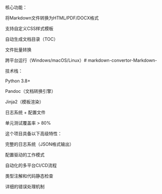 核心功能：

将Markdown文件转换为HTML/PDF/DOCX格式

支持自定义CSS样式模板

自动生成文档目录（TOC）

文件批量转换

跨平台运行（Windows/macOS/Linux）# markdown-convertor-Markdown-

技术栈：

Python 3.8+

Pandoc（文档转换引擎）

Jinja2（模板渲染）

日志系统 + 配置文件

单元测试覆盖率 > 80%

这个项目具备以下高级特性：

完整的日志系统（JSON格式输出）

配置驱动的工作模式

自动化的多平台CI/CD流程

类型注解和代码静态检查

详细的错误处理机制
